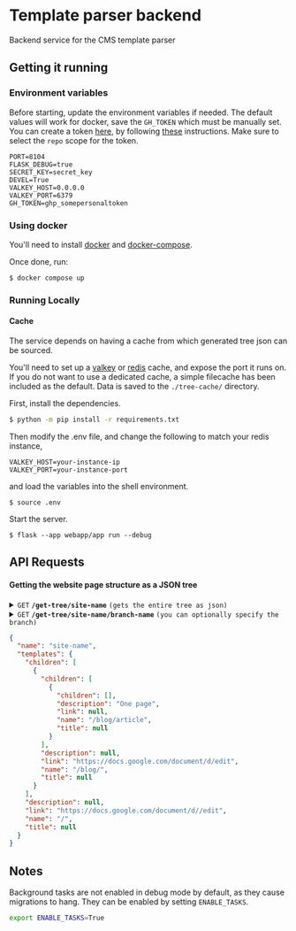 # Template parser backend

Backend service for the CMS template parser

## Getting it running

### Environment variables

Before starting, update the environment variables if needed. The default values will work for docker, save the `GH_TOKEN` which must be manually set. You can create a token [here](https://github.com/settings/tokens), by following [these](https://docs.github.com/en/authentication/keeping-your-account-and-data-secure/managing-your-personal-access-tokens) instructions. Make sure to select the `repo` scope for the token.

```env
PORT=8104
FLASK_DEBUG=true
SECRET_KEY=secret_key
DEVEL=True
VALKEY_HOST=0.0.0.0
VALKEY_PORT=6379
GH_TOKEN=ghp_somepersonaltoken
```

### Using docker

You'll need to install [docker](https://docs.docker.com/engine/install/) and [docker-compose](https://docs.docker.com/compose/install/).

Once done, run:

```
$ docker compose up
```

### Running Locally

#### Cache
The service depends on having a cache from which generated tree json can be sourced.

You'll need to set up a [valkey](https://valkey.io/) or [redis](https://redis.io/docs/install/install-redis/) cache, and expose the port it runs on.
If you do not want to use a dedicated cache, a simple filecache has been included as the default. Data is saved to the `./tree-cache/` directory. 

First, install the dependencies.

```bash
$ python -m pip install -r requirements.txt
```

Then modify the .env file, and change the following to match your redis instance,

```
VALKEY_HOST=your-instance-ip
VALKEY_PORT=your-instance-port
```

and load the variables into the shell environment.

```
$ source .env
```

Start the server.

```
$ flask --app webapp/app run --debug
```

## API Requests

#### Getting the website page structure as a JSON tree

<details>
 <summary><code>GET</code> <code><b>/get-tree/site-name</b></code> <code>(gets the entire tree as json)</code></summary>
</details>

<details>
 <summary><code>GET</code> <code><b>/get-tree/site-name/branch-name</b></code> <code>(you can optionally specify the branch)</code></summary>
</details>

```json
{
  "name": "site-name",
  "templates": {
    "children": [
      {
        "children": [
          {
            "children": [],
            "description": "One page",
            "link": null,
            "name": "/blog/article",
            "title": null
          }
        ],
        "description": null,
        "link": "https://docs.google.com/document/d/edit",
        "name": "/blog/",
        "title": null
      }
    ],
    "description": null,
    "link": "https://docs.google.com/document/d//edit",
    "name": "/",
    "title": null
  }
}
```
## Notes
Background tasks are not enabled in debug mode by default, as they cause migrations to hang. They can be enabled by setting `ENABLE_TASKS`.
```bash
export ENABLE_TASKS=True
```